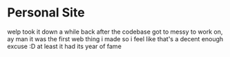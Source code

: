 # Personal Site
welp took it down a while back after the codebase got to messy to work on, ay man it was the first web thing i made so i feel like that's a decent enough excuse :D
at least it had its year of fame
